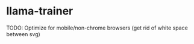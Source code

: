 # llama-trainer

TODO: Optimize for mobile/non-chrome browsers (get rid of white space between svg)
